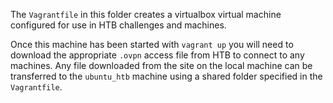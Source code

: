 The `Vagrantfile` in this folder creates a virtualbox virtual machine configured
for use in HTB challenges and machines.

Once this machine has been started with `vagrant up` you will need to download
the appropriate `.ovpn` access file from HTB to connect to any machines. Any file
downloaded from the site on the local machine can be transferred to the
`ubuntu_htb` machine using a shared folder specified in the `Vagrantfile`.
